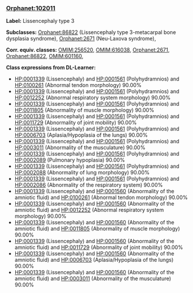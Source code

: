 
### [Orphanet:102011](http://www.orpha.net/ORDO/Orphanet_102011)
**Label:** Lissencephaly type 3

**Subclasses:** [Orphanet:86822](http://www.orpha.net/ORDO/Orphanet_86822) (Lissencephaly type 3-metacarpal bone dysplasia syndrome), [Orphanet:2671](http://www.orpha.net/ORDO/Orphanet_2671) (Neu-Laxova syndrome), 

**Corr. equiv. classes:** [OMIM:256520](http://purl.obolibrary.org/obo/OMIM_256520), [OMIM:616038](http://purl.obolibrary.org/obo/OMIM_616038), [Orphanet:2671](http://www.orpha.net/ORDO/Orphanet_2671), [Orphanet:86822](http://www.orpha.net/ORDO/Orphanet_86822), [OMIM:601160](http://purl.obolibrary.org/obo/OMIM_601160), 

**Class expressions from DL-Learner:**

- [HP:0001339](http://purl.obolibrary.org/obo/HP_0001339) (Lissencephaly) and [HP:0001561](http://purl.obolibrary.org/obo/HP_0001561) (Polyhydramnios) and [HP:0100261](http://purl.obolibrary.org/obo/HP_0100261) (Abnormal tendon morphology) 90.00%
- [HP:0001339](http://purl.obolibrary.org/obo/HP_0001339) (Lissencephaly) and [HP:0001561](http://purl.obolibrary.org/obo/HP_0001561) (Polyhydramnios) and [HP:0012252](http://purl.obolibrary.org/obo/HP_0012252) (Abnormal respiratory system morphology) 90.00%
- [HP:0001339](http://purl.obolibrary.org/obo/HP_0001339) (Lissencephaly) and [HP:0001561](http://purl.obolibrary.org/obo/HP_0001561) (Polyhydramnios) and [HP:0011805](http://purl.obolibrary.org/obo/HP_0011805) (Abnormality of muscle morphology) 90.00%
- [HP:0001339](http://purl.obolibrary.org/obo/HP_0001339) (Lissencephaly) and [HP:0001561](http://purl.obolibrary.org/obo/HP_0001561) (Polyhydramnios) and [HP:0011729](http://purl.obolibrary.org/obo/HP_0011729) (Abnormality of joint mobility) 90.00%
- [HP:0001339](http://purl.obolibrary.org/obo/HP_0001339) (Lissencephaly) and [HP:0001561](http://purl.obolibrary.org/obo/HP_0001561) (Polyhydramnios) and [HP:0006703](http://purl.obolibrary.org/obo/HP_0006703) (Aplasia/Hypoplasia of the lungs) 90.00%
- [HP:0001339](http://purl.obolibrary.org/obo/HP_0001339) (Lissencephaly) and [HP:0001561](http://purl.obolibrary.org/obo/HP_0001561) (Polyhydramnios) and [HP:0003011](http://purl.obolibrary.org/obo/HP_0003011) (Abnormality of the musculature) 90.00%
- [HP:0001339](http://purl.obolibrary.org/obo/HP_0001339) (Lissencephaly) and [HP:0001561](http://purl.obolibrary.org/obo/HP_0001561) (Polyhydramnios) and [HP:0002089](http://purl.obolibrary.org/obo/HP_0002089) (Pulmonary hypoplasia) 90.00%
- [HP:0001339](http://purl.obolibrary.org/obo/HP_0001339) (Lissencephaly) and [HP:0001561](http://purl.obolibrary.org/obo/HP_0001561) (Polyhydramnios) and [HP:0002088](http://purl.obolibrary.org/obo/HP_0002088) (Abnormality of lung morphology) 90.00%
- [HP:0001339](http://purl.obolibrary.org/obo/HP_0001339) (Lissencephaly) and [HP:0001561](http://purl.obolibrary.org/obo/HP_0001561) (Polyhydramnios) and [HP:0002086](http://purl.obolibrary.org/obo/HP_0002086) (Abnormality of the respiratory system) 90.00%
- [HP:0001339](http://purl.obolibrary.org/obo/HP_0001339) (Lissencephaly) and [HP:0001560](http://purl.obolibrary.org/obo/HP_0001560) (Abnormality of the amniotic fluid) and [HP:0100261](http://purl.obolibrary.org/obo/HP_0100261) (Abnormal tendon morphology) 90.00%
- [HP:0001339](http://purl.obolibrary.org/obo/HP_0001339) (Lissencephaly) and [HP:0001560](http://purl.obolibrary.org/obo/HP_0001560) (Abnormality of the amniotic fluid) and [HP:0012252](http://purl.obolibrary.org/obo/HP_0012252) (Abnormal respiratory system morphology) 90.00%
- [HP:0001339](http://purl.obolibrary.org/obo/HP_0001339) (Lissencephaly) and [HP:0001560](http://purl.obolibrary.org/obo/HP_0001560) (Abnormality of the amniotic fluid) and [HP:0011805](http://purl.obolibrary.org/obo/HP_0011805) (Abnormality of muscle morphology) 90.00%
- [HP:0001339](http://purl.obolibrary.org/obo/HP_0001339) (Lissencephaly) and [HP:0001560](http://purl.obolibrary.org/obo/HP_0001560) (Abnormality of the amniotic fluid) and [HP:0011729](http://purl.obolibrary.org/obo/HP_0011729) (Abnormality of joint mobility) 90.00%
- [HP:0001339](http://purl.obolibrary.org/obo/HP_0001339) (Lissencephaly) and [HP:0001560](http://purl.obolibrary.org/obo/HP_0001560) (Abnormality of the amniotic fluid) and [HP:0006703](http://purl.obolibrary.org/obo/HP_0006703) (Aplasia/Hypoplasia of the lungs) 90.00%
- [HP:0001339](http://purl.obolibrary.org/obo/HP_0001339) (Lissencephaly) and [HP:0001560](http://purl.obolibrary.org/obo/HP_0001560) (Abnormality of the amniotic fluid) and [HP:0003011](http://purl.obolibrary.org/obo/HP_0003011) (Abnormality of the musculature) 90.00%


